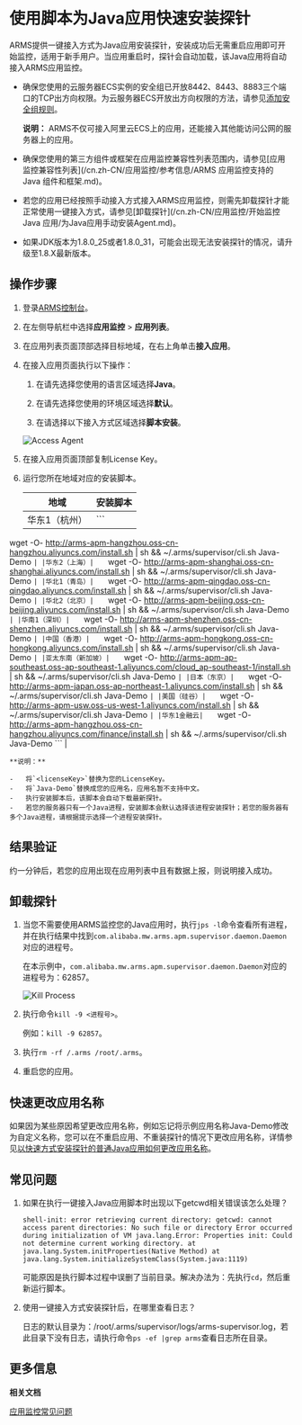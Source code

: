 # 使用脚本为Java应用快速安装探针

ARMS提供一键接入方式为Java应用安装探针，安装成功后无需重启应用即可开始监控，适用于新手用户。当应用重启时，探针会自动加载，该Java应用将自动接入ARMS应用监控。

-   确保您使用的云服务器ECS实例的安全组已开放8442、8443、8883三个端口的TCP出方向权限。为云服务器ECS开放出方向权限的方法，请参见[添加安全组规则](/cn.zh-CN/安全/安全组/添加安全组规则.md)。

    **说明：** ARMS不仅可接入阿里云ECS上的应用，还能接入其他能访问公网的服务器上的应用。

-   确保您使用的第三方组件或框架在应用监控兼容性列表范围内，请参见[应用监控兼容性列表](/cn.zh-CN/应用监控/参考信息/ARMS 应用监控支持的 Java 组件和框架.md)。
-   若您的应用已经按照手动接入方式接入ARMS应用监控，则需先卸载探针才能正常使用一键接入方式，请参见[卸载探针](/cn.zh-CN/应用监控/开始监控 Java 应用/为Java应用手动安装Agent.md)。
-   如果JDK版本为1.8.0\_25或者1.8.0\_31，可能会出现无法安装探针的情况，请升级至1.8.X最新版本。


## 操作步骤

1.  登录[ARMS控制台](https://arms.console.aliyun.com/#/home)。

2.  在左侧导航栏中选择**应用监控** \> **应用列表**。

3.  在应用列表页面顶部选择目标地域，在右上角单击**接入应用**。

4.  在接入应用页面执行以下操作：

    1.  在请先选择您使用的语言区域选择**Java**。

    2.  在请先选择您使用的环境区域选择**默认**。

    3.  在请选择以下接入方式区域选择**脚本安装**。

    ![Access Agent](https://static-aliyun-doc.oss-accelerate.aliyuncs.com/assets/img/zh-CN/2675600061/p44367.png)

5.  在接入应用页面顶部复制License Key。

6.  运行您所在地域对应的安装脚本。

    |地域|安装脚本|
    |--|----|
    |华东1（杭州）|    ```
wget -O- http://arms-apm-hangzhou.oss-cn-hangzhou.aliyuncs.com/install.sh | sh && ~/.arms/supervisor/cli.sh <licenseKey> Java-Demo
    ``` |
    |华东2（上海）|    ```
wget -O- http://arms-apm-shanghai.oss-cn-shanghai.aliyuncs.com/install.sh | sh && ~/.arms/supervisor/cli.sh <licenseKey> Java-Demo
    ``` |
    |华北1（青岛）|    ```
wget -O- http://arms-apm-qingdao.oss-cn-qingdao.aliyuncs.com/install.sh | sh && ~/.arms/supervisor/cli.sh <licenseKey> Java-Demo
    ``` |
    |华北2（北京）|    ```
wget -O- http://arms-apm-beijing.oss-cn-beijing.aliyuncs.com/install.sh | sh && ~/.arms/supervisor/cli.sh <licenseKey> Java-Demo
    ``` |
    |华南1（深圳）|    ```
wget -O- http://arms-apm-shenzhen.oss-cn-shenzhen.aliyuncs.com/install.sh | sh && ~/.arms/supervisor/cli.sh <licenseKey> Java-Demo
    ``` |
    |中国（香港）|    ```
wget -O- http://arms-apm-hongkong.oss-cn-hongkong.aliyuncs.com/install.sh | sh && ~/.arms/supervisor/cli.sh <licenseKey> Java-Demo
    ``` |
    |亚太东南（新加坡）|    ```
wget -O- http://arms-apm-ap-southeast.oss-ap-southeast-1.aliyuncs.com/cloud_ap-southeast-1/install.sh | sh && ~/.arms/supervisor/cli.sh <licenseKey> Java-Demo
    ``` |
    |日本（东京）|    ```
wget -O- http://arms-apm-japan.oss-ap-northeast-1.aliyuncs.com/install.sh | sh && ~/.arms/supervisor/cli.sh <licenseKey> Java-Demo
    ``` |
    |美国（硅谷）|    ```
wget -O- http://arms-apm-usw.oss-us-west-1.aliyuncs.com/install.sh | sh && ~/.arms/supervisor/cli.sh <licenseKey> Java-Demo
    ``` |
    |华东1金融云|    ```
wget -O- http://arms-apm-hangzhou.oss-cn-hangzhou.aliyuncs.com/finance/install.sh | sh && ~/.arms/supervisor/cli.sh <licenseKey> Java-Demo
    ``` |

    **说明：**

    -   将`<licenseKey>`替换为您的LicenseKey。
    -   将`Java-Demo`替换成您的应用名，应用名暂不支持中文。
    -   执行安装脚本后，该脚本会自动下载最新探针。
    -   若您的服务器只有一个Java进程，安装脚本会默认选择该进程安装探针；若您的服务器有多个Java进程，请根据提示选择一个进程安装探针。

## 结果验证

约一分钟后，若您的应用出现在应用列表中且有数据上报，则说明接入成功。

## 卸载探针

1.  当您不需要使用ARMS监控您的Java应用时，执行`jps -l`命令查看所有进程，并在执行结果中找到`com.alibaba.mw.arms.apm.supervisor.daemon.Daemon`对应的进程号。

    在本示例中，`com.alibaba.mw.arms.apm.supervisor.daemon.Daemon`对应的进程号为：62857。

    ![Kill Process](https://static-aliyun-doc.oss-accelerate.aliyuncs.com/assets/img/zh-CN/2970348951/p43111.png)

2.  执行命令`kill -9 <进程号>`。

    例如：`kill -9 62857`。

3.  执行`rm -rf /.arms /root/.arms`。

4.  重启您的应用。


## 快速更改应用名称

如果因为某些原因希望更改应用名称，例如忘记将示例应用名称Java-Demo修改为自定义名称，您可以在不重启应用、不重装探针的情况下更改应用名称，详情参见[以快速方式安装探针的普通Java应用如何更改应用名称](/cn.zh-CN/应用监控/应用监控常见问题.mdsection_dv7_df9_oz2)。

## 常见问题

1.  如果在执行一键接入Java应用脚本时出现以下getcwd相关错误该怎么处理？

    ```
    shell-init: error retrieving current directory: getcwd: cannot access parent directories: No such file or directory Error occurred during initialization of VM java.lang.Error: Properties init: Could not determine current working directory. at java.lang.System.initProperties(Native Method) at java.lang.System.initializeSystemClass(System.java:1119)
    ```

    可能原因是执行脚本过程中误删了当前目录。解决办法为：先执行`cd`，然后重新运行脚本。

2.  使用一键接入方式安装探针后，在哪里查看日志？

    日志的默认目录为：/root/.arms/supervisor/logs/arms-supervisor.log，若此目录下没有日志，请执行命令`ps -ef |grep arms`查看日志所在目录。


## 更多信息

**相关文档**  


[应用监控常见问题](/cn.zh-CN/应用监控/应用监控常见问题.md)

